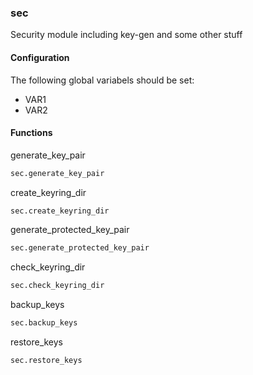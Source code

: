 ### sec

Security module including key-gen and some other stuff

#### Configuration

The following global variabels should be set:

* VAR1
* VAR2

#### Functions

generate_key_pair

```bash
sec.generate_key_pair
```

create_keyring_dir

```bash
sec.create_keyring_dir
```

generate_protected_key_pair

```bash
sec.generate_protected_key_pair
```

check_keyring_dir

```bash
sec.check_keyring_dir
```

backup_keys

```bash
sec.backup_keys
```

restore_keys

```bash
sec.restore_keys
```